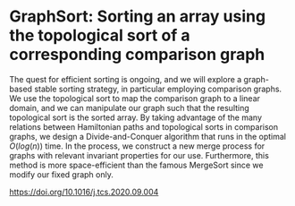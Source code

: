 # GraphSort: Sorting an array using the topological sort of a corresponding comparison graph

The quest for efficient sorting is ongoing, and we will explore a graph-based stable sorting strategy, in particular employing comparison graphs. We use the topological sort to map the comparison graph to a linear domain, and we can manipulate our graph such that the resulting topological sort is the sorted array. By taking advantage of the many relations between Hamiltonian paths and topological sorts in comparison graphs, we design a Divide-and-Conquer algorithm that runs in the optimal $O(log(n))$ time. In the process, we construct a new merge process for graphs with relevant invariant properties for our use. Furthermore, this method is more space-efficient than the famous MergeSort since we modify our fixed graph only.

https://doi.org/10.1016/j.tcs.2020.09.004
